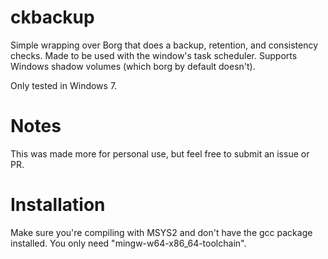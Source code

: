 ckbackup
========

Simple wrapping over Borg that does a backup, retention, and consistency checks.
Made to be used with the window's task scheduler. Supports Windows shadow volumes (which borg
by default doesn't).

Only tested in Windows 7.

Notes
=====

This was made more for personal use, but feel free to submit an issue or PR.

Installation
============

Make sure you're compiling with MSYS2 and don't have the gcc package installed. You only
need "mingw-w64-x86_64-toolchain".

